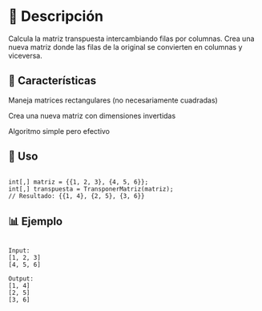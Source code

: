 # 📝 Descripción
Calcula la matriz transpuesta intercambiando filas por columnas. Crea una nueva matriz donde las filas de la original se convierten en columnas y viceversa.

## 🔧 Características
Maneja matrices rectangulares (no necesariamente cuadradas)

Crea una nueva matriz con dimensiones invertidas

Algoritmo simple pero efectivo

## 🚀 Uso
```

int[,] matriz = {{1, 2, 3}, {4, 5, 6}};
int[,] transpuesta = TransponerMatriz(matriz);
// Resultado: {{1, 4}, {2, 5}, {3, 6}}
```
## 📊 Ejemplo
```

Input: 
[1, 2, 3]
[4, 5, 6]

Output:
[1, 4]
[2, 5] 
[3, 6]
```
